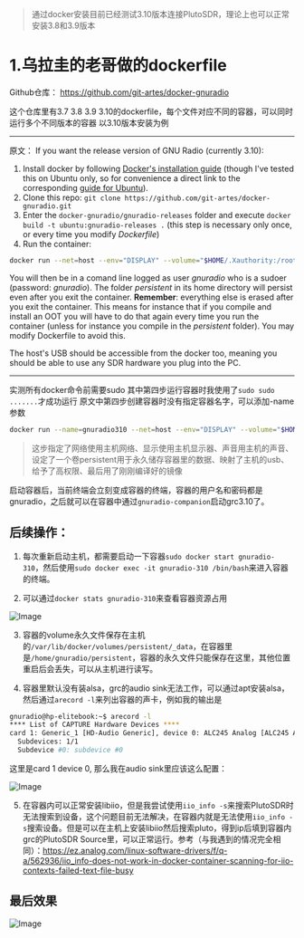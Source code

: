 > 通过docker安装目前已经测试3.10版本连接PlutoSDR，理论上也可以正常安装3.8和3.9版本


# 1.乌拉圭的老哥做的dockerfile

Github仓库：
https://github.com/git-artes/docker-gnuradio

这个仓库里有3.7 3.8 3.9 3.10的dockerfile，每个文件对应不同的容器，可以同时运行多个不同版本的容器
以3.10版本安装为例

---

 原文：
If you want the release version of GNU Radio (currently 3.10): 

1. Install docker by following [Docker's installation guide](https://docs.docker.com/get-docker/) (though I've tested this on Ubuntu only, so for convenience a direct link to the corresponding [guide for Ubuntu](https://docs.docker.com/engine/install/ubuntu/#install-using-the-repository)). 
2. Clone this repo: `git clone https://github.com/git-artes/docker-gnuradio.git`
3. Enter the `docker-gnuradio/gnuradio-releases` folder and execute `docker build -t ubuntu:gnuradio-releases .` (this step is necessary only once, or every time you modify *Dockerfile*) 
4. Run the container: 
```bash
docker run --net=host --env="DISPLAY" --volume="$HOME/.Xauthority:/root/.Xauthority:rw" --device /dev/snd -v persistent:/home/gnuradio/persistent --device /dev/dri -v /dev/bus/usb/:/dev/bus/usb/ --privileged --group-add=audio -it ubuntu:gnuradio-releases bash
```

You will then be in a comand line logged as user *gnuradio* who is a sudoer (password: *gnuradio*). The folder *persistent* in its home directory will persist even after you exit the container. **Remember**: everything else is erased after you exit the container. This means for instance that if you compile and install an OOT you will have to do that again every time you run the container (unless for instance you compile in the *persistent* folder). You may modify Dockerfile to avoid this. 

The host's USB should be accessible from the docker too, meaning you should be able to use any SDR hardware you plug into the PC.

---

实测所有docker命令前需要sudo
其中第四步运行容器时我使用了`sudo sudo .......`才成功运行
原文中第四步创建容器时没有指定容器名字，可以添加-name参数
```bash
docker run --name=gnuradio310 --net=host --env="DISPLAY" --volume="$HOME/.Xauthority:/root/.Xauthority:rw" --device /dev/snd -v persistent:/home/gnuradio/persistent --device /dev/dri -v /dev/bus/usb/:/dev/bus/usb/ --privileged --group-add=audio -it ubuntu:gnuradio-releases bash
```

>  这步指定了网络使用主机网络、显示使用主机显示器、声音用主机的声音、设定了一个卷persistent用于永久储存容器里的数据、映射了主机的usb、给予了高权限、最后用了刚刚编译好的镜像

启动容器后，当前终端会立刻变成容器的终端，容器的用户名和密码都是gnuradio，之后就可以在容器中通过`gnuradio-companion`启动grc3.10了。

## 后续操作：

1. 每次重新启动主机，都需要启动一下容器`sudo docker start gnuradio-310`，然后使用`sudo docker exec -it gnuradio-310 /bin/bash`来进入容器的终端。

2. 可以通过`docker stats gnuradio-310`来查看容器资源占用

![Image](https://github.com/user-attachments/assets/dfadafa4-349b-4fec-a5b0-d6ad23640efb)

3. 容器的volume永久文件保存在主机的`/var/lib/docker/volumes/persistent/_data`，在容器里是`/home/gnuradio/persistent`，容器的永久文件只能保存在这里，其他位置重启后会丢失，可以从主机进行读写。

4. 容器里默认没有装alsa，grc的audio sink无法工作，可以通过apt安装alsa，然后通过`arecord -l`来列出容器的声卡，例如我的输出是
```bash
gnuradio@hp-elitebook:~$ arecord -l
**** List of CAPTURE Hardware Devices ****
card 1: Generic_1 [HD-Audio Generic], device 0: ALC245 Analog [ALC245 Analog]
  Subdevices: 1/1
  Subdevice #0: subdevice #0
```
  这里是card 1 device 0, 那么我在audio sink里应该这么配置：
  
  ![Image](https://github.com/user-attachments/assets/8ea7b9ee-261b-4a4e-89b4-c07da3e8d4e3)

5. 在容器内可以正常安装libiio，但是我尝试使用`iio_info -s`来搜索PlutoSDR时无法搜索到设备，这个问题目前无法解决，在容器内就是无法使用`iio_info -s`搜索设备。但是可以在主机上安装libiio然后搜索pluto，得到ip后填到容器内grc的PlutoSDR Source里，可以正常运行。参考（与我遇到的情况完全相同）：https://ez.analog.com/linux-software-drivers/f/q-a/562936/iio_info-does-not-work-in-docker-container-scanning-for-iio-contexts-failed-text-file-busy

## 最后效果

![Image](https://github.com/user-attachments/assets/91177c57-0db3-4f1a-9cf5-dca0dad28268)